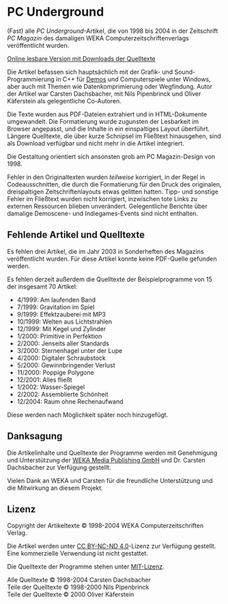 # PC Underground

(Fast) alle *PC Underground*-Artikel, die von 1998 bis 2004 in der Zeitschrift *PC Magazin* des damaligen WEKA Computerzeitschriftenverlags veröffentlicht wurden.

[Online lesbare Version mit Downloads der Quelltexte](https://pcunderground.github.io/pcu/)

Die Artikel befassen sich hauptsächlich mit der Grafik- und Sound-Programmierung in C++ für [Demos](https://de.wikipedia.org/wiki/Demoszene) und Computerspiele unter Windows, aber auch mit Themen wie Datenkomprimierung oder Wegfindung. Autor der Artikel war Carsten Dachsbacher, mit Nils Pipenbrinck und Oliver Käferstein als gelegentliche Co-Autoren.

Die Texte wurden aus PDF-Dateien extrahiert und in HTML-Dokumente umgewandelt. Die Formatierung wurde zugunsten der Lesbarkeit im Browser angepasst, und die Inhalte in ein einspaltiges Layout überführt. Längere Quelltexte, die über kurze Schnipsel im Fließtext hinausgehen, sind als Download verfügbar und nicht mehr in die Artikel integriert.

Die Gestaltung orientiert sich ansonsten grob am PC Magazin-Design von 1998.

Fehler in den Originaltexten wurden *teilweise* korrigiert, in der Regel in Codeausschnitten, die durch die Formatierung für den Druck des originalen, dreispaltigen Zeitschriftenlayouts etwas gelitten hatten. Tipp- und sonstige Fehler im Fließtext wurden nicht korrigiert, inzwischen tote Links zu externen Ressourcen blieben unverändert. Gelegentliche Berichte über damalige Demoscene- und Indiegames-Events sind nicht enthalten.

## Fehlende Artikel und Quelltexte

Es fehlen drei Artikel, die im Jahr 2003 in Sonderheften des Magazins veröffentlicht wurden. Für diese Artikel konnte keine PDF-Quelle gefunden werden.

Es fehlen derzeit außerdem die Quelltexte der Beispielprogramme von 15 der insgesamt 70 Artikel:

* 4/1999: Am laufenden Band
* 7/1999: Gravitation im Spiel
* 9/1999: Effektzauberei mit MP3
* 10/1999: Welten aus Lichtstrahlen
* 12/1999: Mit Kegel und Zylinder
* 1/2000: Primitive in Perfektion
* 2/2000: Jenseits aller Standards
* 3/2000: Sternenhagel unter der Lupe
* 4/2000: Digitaler Schraubstock
* 5/2000: Gewinnbringender Verlust
* 11/2000: Poppige Polygone
* 12/2001: Alles fließt
* 1/2002: Wasser-Spiegel
* 2/2002: Assemblierte Schönheit
* 12/2004: Raum ohne Rechenaufwand

Diese werden nach Möglichkeit später noch hinzugefügt.

## Danksagung

Die Artikelinhalte und Quelltexte der Programme werden mit Genehmigung und Unterstützung der [WEKA Media Publishing GmbH](https://www.weka-media-publishing.de) und Dr. Carsten Dachsbacher zur Verfügung gestellt.

Vielen Dank an WEKA und Carsten für die freundliche Unterstützung und die Mitwirkung an diesem Projekt.

## Lizenz

Copyright der Artikeltexte © 1998-2004 WEKA Computerzeitschriften Verlag.

Die Artikel werden unter [CC BY-NC-ND 4.0](https://creativecommons.org/licenses/by-nc-nd/4.0/deed.de)-Lizenz zur Verfügung gestellt. Eine kommerzielle Verwendung ist nicht gestattet.

Die Quelltexte der Programme stehen unter [MIT-Lizenz](https://opensource.org/license/mit).

Alle Quelltexte © 1998-2004 Carsten Dachsbacher<br />
Teile der Quelltexte © 1998-2000 Nils Pipenbrinck<br />
Teile der Quelltexte © 2000 Oliver Käferstein<br />
